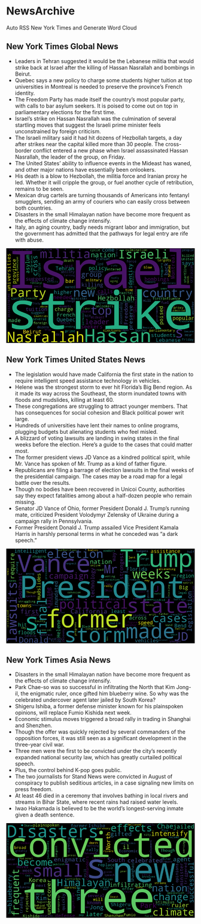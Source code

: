 # NewsArchive
Auto RSS New York Times and Generate Word Cloud

## New York Times Global News
* Leaders in Tehran suggested it would be the Lebanese militia that would strike back at Israel after the killing of Hassan Nasrallah and bombings in Beirut.
* Quebec says a new policy to charge some students higher tuition at top universities in Montreal is needed to preserve the province’s French identity.
* The Freedom Party has made itself the country’s most popular party, with calls to bar asylum seekers. It is poised to come out on top in parliamentary elections for the first time.
* Israel’s strike on Hassan Nasrallah was the culmination of several startling moves that suggest the Israeli prime minister feels unconstrained by foreign criticism.
* The Israeli military said it had hit dozens of Hezbollah targets, a day after strikes near the capital killed more than 30 people. The cross-border conflict entered a new phase when Israel assassinated Hassan Nasrallah, the leader of the group, on Friday.
* The United States’ ability to influence events in the Mideast has waned, and other major nations have essentially been onlookers.
* His death is a blow to Hezbollah, the militia force and Iranian proxy he led. Whether it will cripple the group, or fuel another cycle of retribution, remains to be seen.
* Mexican drug cartels are turning thousands of Americans into fentanyl smugglers, sending an army of couriers who can easily cross between both countries.
* Disasters in the small Himalayan nation have become more frequent as the effects of climate change intensify.
* Italy, an aging country, badly needs migrant labor and immigration, but the government has admitted that the pathways for legal entry are rife with abuse.

![Global](./global.png)
## New York Times United States News
* The legislation would have made California the first state in the nation to require intelligent speed assistance technology in vehicles.
* Helene was the strongest storm to ever hit Florida’s Big Bend region. As it made its way across the Southeast, the storm inundated towns with floods and mudslides, killing at least 60.
* These congregations are struggling to attract younger members. That has consequences for social cohesion and Black political power writ large.
* Hundreds of universities have lent their names to online programs, plugging budgets but alienating students who feel misled.
* A blizzard of voting lawsuits are landing in swing states in the final weeks before the election. Here’s a guide to the cases that could matter most.
* The former president views JD Vance as a kindred political spirit, while Mr. Vance has spoken of Mr. Trump as a kind of father figure.
* Republicans are filing a barrage of election lawsuits in the final weeks of the presidential campaign. The cases may be a road map for a legal battle over the results.
* Though no bodies have been recovered in Unicoi County, authorities say they expect fatalities among about a half-dozen people who remain missing.
* Senator JD Vance of Ohio, former President Donald J. Trump’s running mate, criticized President Volodymyr Zelensky of Ukraine during a campaign rally in Pennsylvania.
* Former President Donald J. Trump assailed Vice President Kamala Harris in harshly personal terms in what he conceded was “a dark speech.”

![US](./usnews.png)
## New York Times Asia News
* Disasters in the small Himalayan nation have become more frequent as the effects of climate change intensify.
* Park Chae-so was so successful in infiltrating the North that Kim Jong-il, the enigmatic ruler, once gifted him blueberry wine. So why was the celebrated undercover agent later jailed by South Korea?
* Shigeru Ishiba, a former defense minister known for his plainspoken opinions, will replace Fumio Kishida next week.
* Economic stimulus moves triggered a broad rally in trading in Shanghai and Shenzhen.
* Though the offer was quickly rejected by several commanders of the opposition forces, it was still seen as a significant development in the three-year civil war.
* Three men were the first to be convicted under the city’s recently expanded national security law, which has greatly curtailed political speech.
* Plus, the control behind K-pop goes public.
* The two journalists for Stand News were convicted in August of conspiracy to publish seditious articles, in a case signaling new limits on press freedom.
* At least 46 died in a ceremony that involves bathing in local rivers and streams in Bihar State, where recent rains had raised water levels.
* Iwao Hakamada is believed to be the world’s longest-serving inmate given a death sentence.

![Asian](./asian.png)
